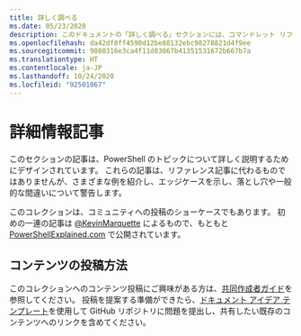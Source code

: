 ```yaml
---
title: 詳しく調べる
ms.date: 05/23/2020
description: このドキュメントの「詳しく調べる」セクションには、コマンドレット リファレンスより詳細な情報と例を提供する記事が含まれています。
ms.openlocfilehash: da42df8ff4590d12be88132ebc98278821d4f9ee
ms.sourcegitcommit: 9080316e3ca4f11d83067b41351531672b667b7a
ms.translationtype: HT
ms.contentlocale: ja-JP
ms.lasthandoff: 10/24/2020
ms.locfileid: "92501067"
---
```

# <a name="deep-dive-articles"></a>詳細情報記事

このセクションの記事は、PowerShell のトピックについて詳しく説明するためにデザインされています。 これらの記事は、リファレンス記事に代わるものではありませんが、さまざまな例を紹介し、エッジケースを示し、落とし穴や一般的な間違いについて警告します。

このコレクションは、コミュニティへの投稿のショーケースでもあります。 初めの一連の記事は [@KevinMarquette][] によるもので、もともと [PowerShellExplained.com][] で公開されています。

## <a name="how-to-contribute-content"></a>コンテンツの投稿方法

このコレクションへのコンテンツ投稿にご興味がある方は、[共同作成者ガイド][]を参照してください。 投稿を提案する準備ができたら、[ドキュメント アイデア テンプレート][]を使用して GitHub リポジトリに問題を提出し、共有したい既存のコンテンツへのリンクを含めてください。

<!-- link references -->
[powershellexplained.com]: https://powershellexplained.com/
[@KevinMarquette]: https://twitter.com/KevinMarquette
[共同作成者ガイド]: https://aka.ms/PSDocsContributor
[ドキュメント アイデア テンプレート]: https://github.com/MicrosoftDocs/PowerShell-Docs/issues/new?assignees=&labels=doc-idea&template=New_Document_Request.md&title=Community+contribution
